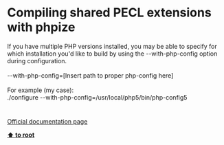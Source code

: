 # Compiling shared PECL extensions with phpize




<div class="phpcode"><span class="html">
If you have multiple PHP versions installed, you may be able to specify for which installation you&apos;d like to build by using the --with-php-config option during configuration.<br><br>--with-php-config=[Insert path to proper php-config here]<br><br>For example (my case):<br>./configure --with-php-config=/usr/local/php5/bin/php-config5</span>
</div>
  

#

[Official documentation page](https://www.php.net/manual/en/install.pecl.phpize.php)

**[⬆ to root](/)**